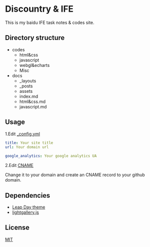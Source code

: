 # Discountry & IFE

This is my baidu IFE task notes & codes site.

## Directory structure

* codes
    - html&css
    - javascript
    - webgl&echarts
    - Misc
* docs
    - _layouts
    - _posts
    - assets
    - index.md
    - html&css.md
    - javascript.md

## Usage

1.Edit [_config.yml](_config.yml)

```yaml
title: Your site title
url: Your domain url 

google_analytics: Your google analytics UA
```

2.Edit [CNAME](CNAME)

Change it to your domain and create an CNAME record to your github domain.

## Dependencies

* [Leap Day theme](https://pages-themes.github.io/leap-day/)
* [lightgallery.js](https://sachinchoolur.github.io/lightgallery.js/)

## License

[MIT](https://github.com/discountry/my-baidu-ife/blob/master/LICENSE)
